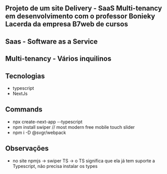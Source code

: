 ## Projeto de um site Delivery - SaaS Multi-tenancy em desenvolvimento com o professor Bonieky Lacerda da empresa B7web de cursos

## Saas - Software as a Service

## Multi-tenancy - Vários inquilinos

## Tecnologias
- typescript
- NextJs

## Commands
- npx create-next-app --typescript
- npm install swiper // most modern free mobile touch slider
- npm i -D @svgr/webpack

## Observações
- no site npmjs -> swiper TS -> o TS significa que ela já tem suporte a Typescript, não precisa instalar os types

